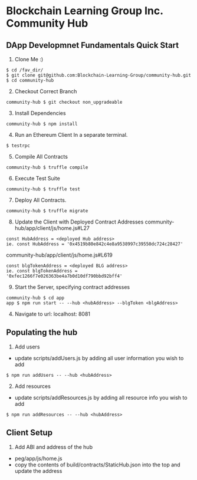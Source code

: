 # Blockchain Learning Group Inc. Community Hub
## DApp Developmnet Fundamentals Quick Start
1. Clone Me :)
```
$ cd /fav_dir/
$ git clone git@github.com:Blockchain-Learning-Group/community-hub.git
$ cd community-hub
```

2. Checkout Correct Branch
```
community-hub $ git checkout non_upgradeable
```

3. Install Dependencies
```
community-hub $ npm install
```

4. Run an Ethereum Client
In a separate terminal.
```
$ testrpc
```

5. Compile All Contracts
```
community-hub $ truffle compile
```

6. Execute Test Suite
```
community-hub $ truffle test
```

7. Deploy All Contracts.
```
community-hub $ truffle migrate
```

8. Update the Client with Deployed Contract Addresses
community-hub/app/client/js/home.js#L27
```
const HubAddress = <deployed Hub address>
ie. const HubAddress = '0x4519b80e842c4e8a9538997c39550dc724c28427'
```

community-hub/app/client/js/home.js#L619
```
const blgTokenAddress = <deployed BLG address>
ie. const blgTokenAddress = '0xfec1266f7e026363be4a7b0d10df790bbd92bff4'
```

9. Start the Server, specifying contract addresses
```
community-hub $ cd app
app $ npm run start -- --hub <hubAddress> --blgToken <blgAddress>
```

4. Navigate to url: localhost: 8081

## Populating the hub
1. Add users
- update scripts/addUsers.js by adding all user information you wish to add
```
$ npm run addUsers -- --hub <hubAddress>
```

2. Add resources
- update scripts/addResources.js by adding all resource info you wish to add
```
$ npm run addResources -- --hub <hubAddress>
```

## Client Setup
1. Add ABI and address of the hub
- peg/app/js/home.js
- copy the contents of build/contracts/StaticHub.json into the top and update the address
